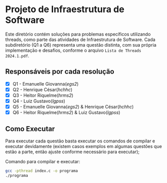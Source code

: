 # Projeto de Infraestrutura de Software

Este diretório contém soluções para problemas específicos utilizando threads, como parte das atividades de Infraestrutura de Software. Cada subdiretório (Q1 a Q6) representa uma questão distinta, com sua própria implementação e desafios, conforme o arquivo `Lista de Threads 2024.1.pdf`.

## Responsáveis por cada resolução

 - [x] Q1 - Emanuelle Giovanna(*egs2*)
 - [x] Q2 - Henrique César(*hchhc*)
 - [x] Q3 - Heitor Riquelme(*hrms2*)
 - [x] Q4 - Luiz Gustavo(*lgpss*)
 - [x] Q5 - Emanuelle Giovanna(*egs2*) & Henrique César(*hchhc*)
 - [x] Q6 - Heitor Riquelme(*hrms2*) & Luiz Gustavo(*lgpss*)

## Como Executar

Para executar cada questão basta executar os comandos de compilar e executar devidamente (existem casos exemplos em algumas questões que estão a parte, então ajuste conforme necessário para executar);

Comando para compilar e executar:
```sh
gcc -pthread index.c -o programa
./programa
